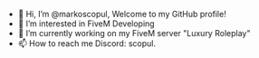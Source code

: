 - 👋 Hi, I’m @markoscopul, Welcome to my GitHub profile!
- 👀 I’m interested in FiveM Developing
- 🌱 I’m currently working on my FiveM server "Luxury Roleplay"
- 📫 How to reach me Discord: scopul.
